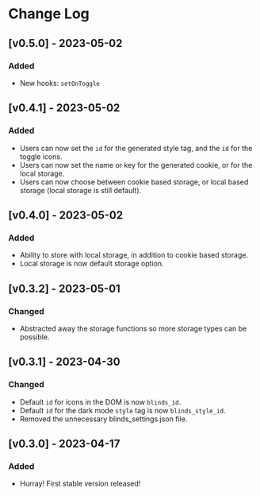 # Change Log

## [v0.5.0] - 2023-05-02
### Added
- New hooks: `setOnToggle`

## [v0.4.1] - 2023-05-02
### Added
- Users can now set the `id` for the generated style tag, and the `id` for the toggle icons.
- Users can now set the name or key for the generated cookie, or for the local storage.
- Users can now choose between cookie based storage, or local based storage (local storage is still default).

## [v0.4.0] - 2023-05-02
### Added
- Ability to store with local storage, in addition to cookie based storage.
- Local storage is now default storage option.

## [v0.3.2] - 2023-05-01
### Changed
- Abstracted away the storage functions so more storage types can be possible.

## [v0.3.1] - 2023-04-30
### Changed
- Default `id` for icons in the DOM is now `blinds_id`.
- Default `id` for the dark mode `style` tag is now `blinds_style_id`.
- Removed the unnecessary blinds_settings.json file.

## [v0.3.0] - 2023-04-17
### Added
- Hurray! First stable version released!
